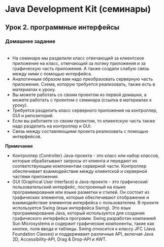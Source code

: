 # Java Development Kit (семинары)
## Урок 2. программные интерфейсы

### Домашнее задание<br><br>
- На семинаре мы разделили класс отвечающий за клиентское приложение на класс, отвечающий за логику приложения и за графическую часть приложения. А также создали слабую связь между ними с помощью интерфейса. 
- Аналогичным образом вам надо преобразовать серверную часть приложения. Схема, которую требуется реализовать, также есть в материалах к уроку.
- Вы можете работать со своим проектом из первой домашки, а можете работать с проектом с семинара (ссылка в материалах к уроку). 
- Требуется разделить класс серверного приложения на контроллер, GUI и репозиторий.
- Если вы работаете со своим проектом, то клиентскую часть также надо разделить на контроллер и GUI.
- Связь между составляющими проекта реализовать с помощью интерфейсов.
  

**Примечание**

- Контроллер (Controller) Java-проекта - это класс или набор классов, которые обрабатывают запросы от клиента и передают их соответствующим компонентам серверной части. 
Контроллер обеспечивает взаимодействие между клиентской и серверной частями приложения.
- GUI (Graphical User Interface) в Java-проекте - это графический пользовательский интерфейс, построенный на языке программирования или языке разметки и стилей. 
Он состоит из графических элементов, которые обеспечивают отображение и взаимодействие элементов интерфейса с пользователем. 
В проекте используется Swing (язык интерфейса Swing). 
Это язык программирования Java, который используется для создания графического интерфейса программ. 
Swing разработан компанией Sun Microsystems и содержит графические компоненты, такие как кнопки, поля ввода и таблицы. 
Swing относится к классу JFC (Java Foundation Classes) и поддерживает различные API, включая Java 2D, Accessibility-API, Drag & Drop-API и AWT.

